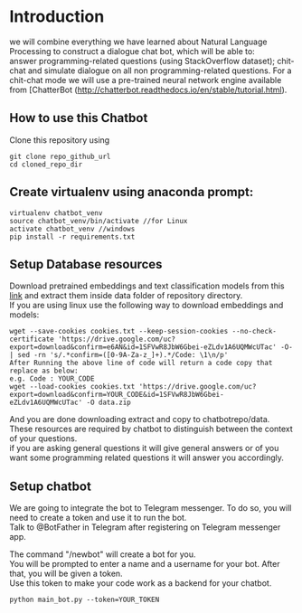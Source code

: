 # Introduction  

we will combine everything we have learned about Natural Language Processing to construct
a dialogue chat bot, which will be able to:   
answer programming-related questions (using StackOverflow dataset);
chit-chat and simulate dialogue on all non programming-related questions.
For a chit-chat mode we will use a pre-trained neural network engine available from [ChatterBot (http://chatterbot.readthedocs.io/en/stable/tutorial.html).   
## How to use this Chatbot
Clone this repository using  
```
git clone repo_github_url
cd cloned_repo_dir
```
## Create virtualenv using anaconda prompt:
```
virtualenv chatbot_venv
source chatbot_venv/bin/activate //for Linux
activate chatbot_venv //windows 
pip install -r requirements.txt
```  
## Setup Database resources 
Download pretrained embeddings and text classification models from this [link](https://drive.google.com/file/d/1SFVwR8JbW6Gbei-eZLdv1A6UQMWcUTac/view?usp=sharing) 
and extract them inside data folder of repository directory.   
If you are using linux use the following way to download embeddings and models:
```
wget --save-cookies cookies.txt --keep-session-cookies --no-check-certificate 'https://drive.google.com/uc?export=download&confirm=e6AN&id=1SFVwR8JbW6Gbei-eZLdv1A6UQMWcUTac' -O- | sed -rn 's/.*confirm=([0-9A-Za-z_]+).*/Code: \1\n/p'
After Running the above line of code will return a code copy that replace as below: 
e.g. Code : YOUR_CODE
wget --load-cookies cookies.txt 'https://drive.google.com/uc?export=download&confirm=YOUR_CODE&id=1SFVwR8JbW6Gbei-eZLdv1A6UQMWcUTac' -O data.zip
```    
And you are done downloading extract and copy to chatbotrepo/data.   
These resources are required by chatbot to distinguish between the context of your questions.    
if you are asking general questions it will give general answers or of you want some programming related questions
it will answer you accordingly.    
## Setup chatbot
We are going to integrate the bot to Telegram messenger. To do so, you will need to create a 
token and use it to run the bot.    
Talk to @BotFather in Telegram after registering on Telegram messenger app. 

The command "/newbot" will create a bot for you.     
You will be prompted to enter a name and a username for your bot. After that, you will be given a token.    
Use this token to make your code work as a backend for your chatbot.    
```
python main_bot.py --token=YOUR_TOKEN
```

